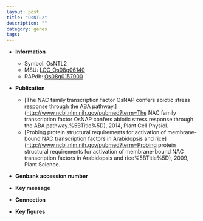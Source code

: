```yaml
---
layout: post
title: "OsNTL2"
description: ""
category: genes
tags: 
---
```


* **Information**  
    + Symbol: OsNTL2  
    + MSU: [LOC_Os08g06140](http://rice.plantbiology.msu.edu/cgi-bin/ORF_infopage.cgi?orf=LOC_Os08g06140)  
    + RAPdb: [Os08g0157900](http://rapdb.dna.affrc.go.jp/viewer/gbrowse_details/irgsp1?name=Os08g0157900)  

* **Publication**  
    + [The NAC family transcription factor OsNAP confers abiotic stress response through the ABA pathway.](http://www.ncbi.nlm.nih.gov/pubmed?term=The NAC family transcription factor OsNAP confers abiotic stress response through the ABA pathway.%5BTitle%5D), 2014, Plant Cell Physiol.
    + [Probing protein structural requirements for activation of membrane-bound NAC transcription factors in Arabidopsis and rice](http://www.ncbi.nlm.nih.gov/pubmed?term=Probing protein structural requirements for activation of membrane-bound NAC transcription factors in Arabidopsis and rice%5BTitle%5D), 2009, Plant Science.

* **Genbank accession number**  

* **Key message**  

* **Connection**  

* **Key figures**  


